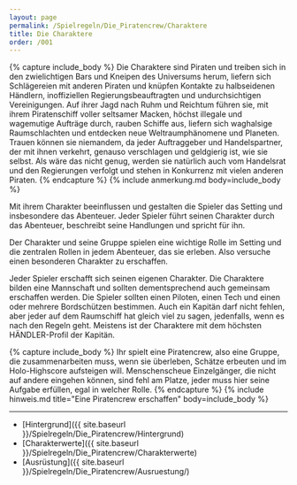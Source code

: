 ```yaml
---
layout: page
permalink: /Spielregeln/Die_Piratencrew/Charaktere
title: Die Charaktere
order: /001
---
```


{% capture include_body %}
Die Charaktere sind Piraten und treiben sich in den zwielichtigen Bars und Kneipen des Universums herum, liefern sich Schlägereien mit anderen Piraten und knüpfen Kontakte zu halbseidenen Händlern, inoffiziellen Regierungsbeauftragten und undurchsichtigen Vereinigungen. Auf ihrer Jagd nach Ruhm und Reichtum führen sie, mit ihrem Piratenschiff voller seltsamer Macken, höchst illegale und wagemutige Aufträge durch, rauben Schiffe aus, liefern sich waghalsige Raumschlachten und entdecken neue Weltraumphänomene und Planeten. Trauen können sie niemandem, da jeder Auftraggeber und Handelspartner, der mit ihnen verkehrt, genauso verschlagen und geldgierig ist, wie sie selbst. Als wäre das nicht genug, werden sie natürlich auch vom Handelsrat und den Regierungen verfolgt und stehen in Konkurrenz mit vielen anderen Piraten.
{% endcapture %}
{% include anmerkung.md body=include_body %}

Mit ihrem Charakter beeinflussen und gestalten die Spieler das Setting und insbesondere das Abenteuer. Jeder Spieler führt seinen Charakter durch das Abenteuer, beschreibt seine Handlungen und spricht für ihn.

Der Charakter und seine Gruppe spielen eine wichtige Rolle im Setting und die zentralen Rollen in jedem Abenteuer, das sie erleben. Also versuche einen besonderen Charakter zu erschaffen.

Jeder Spieler erschafft sich seinen eigenen Charakter. Die Charaktere bilden eine Mannschaft und sollten dementsprechend auch gemeinsam erschaffen werden. Die Spieler sollten einen Piloten, einen Tech und einen oder mehrere Bordschützen bestimmen. Auch ein Kapitän darf nicht fehlen, aber jeder auf dem Raumschiff hat gleich viel zu sagen, jedenfalls, wenn es nach den Regeln geht. Meistens ist der Charaktere mit dem höchsten HÄNDLER-Profil der Kapitän.

{% capture include_body %}
Ihr spielt eine Piratencrew, also eine Gruppe, die zusammenarbeiten muss, wenn sie überleben, Schätze erbeuten und im Holo-Highscore aufsteigen will. Menschenscheue Einzelgänger, die nicht auf andere eingehen können, sind fehl am Platze, jeder muss hier seine Aufgabe erfüllen, egal in welcher Rolle.
{% endcapture %}
{% include hinweis.md title="Eine Piratencrew erschaffen" body=include_body %}

***

- [Hintergrund]({{ site.baseurl }}/Spielregeln/Die_Piratencrew/Hintergrund)
- [Charakterwerte]({{ site.baseurl }}/Spielregeln/Die_Piratencrew/Charakterwerte)
- [Ausrüstung]({{ site.baseurl }}/Spielregeln/Die_Piratencrew/Ausruestung/)
